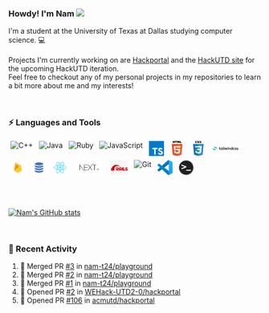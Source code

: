 ### Howdy! I'm Nam <img src="https://raw.githubusercontent.com/MartinHeinz/MartinHeinz/master/wave.gif" width="20px">
<!-- 👋 -->
I'm a student at the University of Texas at Dallas studying computer science. :computer:  
<br/>
Projects I'm currently working on are [Hackportal](https://github.com/acmutd/hackportal) and the [HackUTD site](https://github.com/acmutd/hackportal-hackutd) for the upcoming HackUTD iteration.  
Feel free to checkout any of my personal projects in my repositories to learn a bit more about me and my interests!

<br/>

### :zap: Languages and Tools  
<div style="flex">
<img src="https://raw.githubusercontent.com/jmnote/z-icons/master/svg/cpp.svg" alt="C++" height="30" style="vertical-align:top; margin:4px">
<img src="https://raw.githubusercontent.com/jmnote/z-icons/master/svg/java.svg" alt="Java" height="30" style="vertical-align:top; margin:4px">
<img src="https://raw.githubusercontent.com/jmnote/z-icons/master/svg/ruby.svg" alt="Ruby" height="30" style="vertical-align:top; margin:4px">
<img src="https://raw.githubusercontent.com/jmnote/z-icons/master/svg/javascript.svg" alt="JavaScript" height="30" style="vertical-align:top; margin:4px">
<img src="https://raw.githubusercontent.com/github/explore/80688e429a7d4ef2fca1e82350fe8e3517d3494d/topics/typescript/typescript.png" alt="TypeScript" height="30" style="vertical-align:top; margin:4px">
<img src="https://raw.githubusercontent.com/github/explore/80688e429a7d4ef2fca1e82350fe8e3517d3494d/topics/html/html.png" alt="HTML5" height="30" style="vertical-align:top; margin:4px">
<img src="https://raw.githubusercontent.com/github/explore/80688e429a7d4ef2fca1e82350fe8e3517d3494d/topics/css/css.png" alt="CSS" height="30" style="vertical-align:top; margin:4px">
<img src="icons/tailwind.png" alt="TailwindCSS" height="30" style="vertical-align:top; margin:4px">
  <img src="icons/firebase.png" alt="Firebase" height="30" style="vertical-align:top; margin:4px">
<img src="https://raw.githubusercontent.com/github/explore/80688e429a7d4ef2fca1e82350fe8e3517d3494d/topics/sql/sql.png" alt="SQL" height="30" style="vertical-align:top; margin:4px">
<img src="https://raw.githubusercontent.com/github/explore/80688e429a7d4ef2fca1e82350fe8e3517d3494d/topics/react/react.png" alt="React" height="30" style="vertical-align:top; margin:4px">
<img src="icons/Nextjs.png" alt="Nextjs" height="30" style="vertical-align:top; margin:4px">
<img src="icons/RubyOnRails.png" alt="RubyOnRails" height="30" style="vertical-align:top; margin:4px">
<img src="https://raw.githubusercontent.com/jmnote/z-icons/master/svg/git.svg" alt="Git" height="30" style="vertical-align:top; margin:4px">
<img src="https://raw.githubusercontent.com/github/explore/80688e429a7d4ef2fca1e82350fe8e3517d3494d/topics/visual-studio-code/visual-studio-code.png" alt="VSCode" height="30" style="vertical-align:top; margin:4px">
<img src="https://raw.githubusercontent.com/github/explore/80688e429a7d4ef2fca1e82350fe8e3517d3494d/topics/terminal/terminal.png" alt="Terminal" height="30" style="vertical-align:top; margin:4px">
</div>

<br/><br/>

[![Nam's GitHub stats](https://github-readme-stats.vercel.app/api?username=nam-t24&show_icons=true&theme=dracula&count_private=true&hide=stars)](https://github.com/anuraghazra/github-readme-stats)

<br/>

### :cowboy_hat_face: Recent Activity  
<!--START_SECTION:activity-->
1. 🎉 Merged PR [#3](https://github.com/nam-t24/playground/pull/3) in [nam-t24/playground](https://github.com/nam-t24/playground)
2. 🎉 Merged PR [#2](https://github.com/nam-t24/playground/pull/2) in [nam-t24/playground](https://github.com/nam-t24/playground)
3. 🎉 Merged PR [#1](https://github.com/nam-t24/playground/pull/1) in [nam-t24/playground](https://github.com/nam-t24/playground)
4. 💪 Opened PR [#2](https://github.com/WEHack-UTD2-0/hackportal/pull/2) in [WEHack-UTD2-0/hackportal](https://github.com/WEHack-UTD2-0/hackportal)
5. 💪 Opened PR [#106](https://github.com/acmutd/hackportal/pull/106) in [acmutd/hackportal](https://github.com/acmutd/hackportal)
<!--END_SECTION:activity-->

